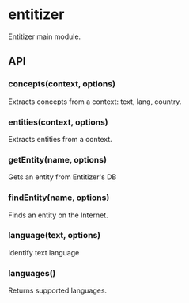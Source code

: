# entitizer

Entitizer main module.

## API

### concepts(context, options)

Extracts concepts from a context: text, lang, country.

### entities(context, options)

Extracts entities from a context.

### getEntity(name, options)

Gets an entity from Entitizer's DB

### findEntity(name, options)

Finds an entity on the Internet.

### language(text, options)

Identify text language

### languages()

Returns supported languages.